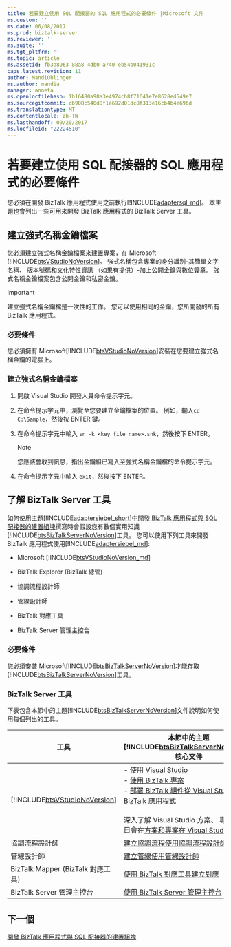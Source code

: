 ```yaml
---
title: 若要建立使用 SQL 配接器的 SQL 應用程式的必要條件 |Microsoft 文件
ms.custom: ''
ms.date: 06/08/2017
ms.prod: biztalk-server
ms.reviewer: ''
ms.suite: ''
ms.tgt_pltfrm: ''
ms.topic: article
ms.assetid: fb3a8963-88a8-4db0-a740-eb54b041931c
caps.latest.revision: 11
author: MandiOhlinger
ms.author: mandia
manager: anneta
ms.openlocfilehash: 1b16480a98a3e4974cb8f71641e7e8628ed549e7
ms.sourcegitcommit: cb908c540d8f1a692d01dc8f313e16cb4b4e696d
ms.translationtype: MT
ms.contentlocale: zh-TW
ms.lasthandoff: 09/20/2017
ms.locfileid: "22224510"
---
```

# <a name="prerequisites-to-create-sql-applications-using-the-sql-adapter"></a>若要建立使用 SQL 配接器的 SQL 應用程式的必要條件
您必須在開發 BizTalk 應用程式使用之前執行[!INCLUDE[adaptersql_md](../../includes/adaptersql-md.md)]。 本主題也會列出一些可用來開發 BizTalk 應用程式的 BizTalk Server 工具。  

## <a name="create-a-strong-named-key-file"></a>建立強式名稱金鑰檔案
您必須建立強式名稱金鑰檔案來建置專案，在 Microsoft [!INCLUDE[btsVStudioNoVersion](../../includes/btsvstudionoversion-md.md)]。 強式名稱包含專案的身分識別-其簡單文字名稱、 版本號碼和文化特性資訊 （如果有提供）-加上公開金鑰與數位簽章。 強式名稱金鑰檔案包含公開金鑰和私密金鑰。  
  
> [!IMPORTANT]
>  建立強式名稱金鑰檔是一次性的工作。 您可以使用相同的金鑰，您所開發的所有 BizTalk 應用程式。  
  
### <a name="prerequisites"></a>必要條件  
 您必須擁有 Microsoft[!INCLUDE[btsVStudioNoVersion](../../includes/btsvstudionoversion-md.md)]安裝在您要建立強式名稱金鑰的電腦上。  
  
### <a name="create-a-strong-name-key-file"></a>建立強式名稱金鑰檔案  
  
1.  開啟 Visual Studio 開發人員命令提示字元。  
  
2.  在命令提示字元中，瀏覽至您要建立金鑰檔案的位置。 例如，輸入`cd C:\Sample`，然後按 ENTER 鍵。  
  
3.  在命令提示字元中輸入 `sn -k <key file name>.snk`，然後按下 ENTER。  
  
    > [!NOTE]
    >  您應該會收到訊息，指出金鑰組已寫入至強式名稱金鑰檔的命令提示字元。  
  
4.  在命令提示字元中輸入 `exit`，然後按下 ENTER。  
  
## <a name="learn-the-biztalk-server-tools"></a>了解 BizTalk Server 工具

如何使用主題[!INCLUDE[adaptersiebel_short](../../includes/adaptersiebel-short-md.md)]中[開發 BizTalk 應用程式與 SQL 配接器的建置組塊](../../adapters-and-accelerators/adapter-sql/building-blocks-to-develop-biztalk-applications-with-the-sql-adapter.md)撰寫時會假設您有數個實用知識[!INCLUDE[btsBizTalkServerNoVersion](../../includes/btsbiztalkservernoversion-md.md)]工具。 您可以使用下列工具來開發 BizTalk 應用程式使用[!INCLUDE[adaptersiebel_md](../../includes/adaptersiebel-md.md)]:  
  
-   Microsoft [!INCLUDE[btsVStudioNoVersion_md](../../includes/btsvstudionoversion-md.md)] 
  
-   BizTalk Explorer (BizTalk 總管)  
  
-   協調流程設計師  
  
-   管線設計師  
  
-   BizTalk 對應工具  
  
-   BizTalk Server 管理主控台  
  
### <a name="prerequisites"></a>必要條件  
 您必須安裝 Microsoft[!INCLUDE[btsBizTalkServerNoVersion](../../includes/btsbiztalkservernoversion-md.md)]才能存取[!INCLUDE[btsBizTalkServerNoVersion](../../includes/btsbiztalkservernoversion-md.md)]工具。  
  
### <a name="biztalk-server-tools"></a>BizTalk Server 工具  
 下表包含本節中的主題[!INCLUDE[btsBizTalkServerNoVersion](../../includes/btsbiztalkservernoversion-md.md)]文件說明如何使用每個列出的工具。  
  
|工具|本節中的主題[!INCLUDE[btsBizTalkServerNoVersion](../../includes/btsbiztalkservernoversion-md.md)]核心文件|  
|---|---|  
|[!INCLUDE[btsVStudioNoVersion](../../includes/btsvstudionoversion-md.md)]|-   [使用 Visual Studio](../../core/using-visual-studio.md) <br />-   [使用 BizTalk 專案](../../core/working-with-biztalk-projects.md)<br />-   [部署 BizTalk 組件從 Visual Studio 到 BizTalk 應用程式](../../core/deploying-biztalk-assemblies-from-visual-studio-into-a-biztalk-application.md)<br /><br /> 深入了解 Visual Studio 方案、 專案和項目會在[方案和專案在 Visual Studio](https://msdn.microsoft.com/library/b142f8e7.aspx)。|  
|協調流程設計師|[建立協調流程使用協調流程設計師](../../core/creating-orchestrations-using-orchestration-designer.md)|  
|管線設計師| [建立管線使用管線設計師](../../core/creating-pipelines-using-pipeline-designer.md)|  
|BizTalk Mapper (BizTalk 對應工具)| [使用 BizTalk 對應工具建立對應](../../core/creating-maps-using-biztalk-mapper.md)|  
|BizTalk Server 管理主控台|[使用 BizTalk Server 管理主控台](../../core/using-the-biztalk-server-administration-console.md)|  

## <a name="next"></a>下一個
[開發 BizTalk 應用程式與 SQL 配接器的建置組塊](../../adapters-and-accelerators/adapter-sql/building-blocks-to-develop-biztalk-applications-with-the-sql-adapter.md)